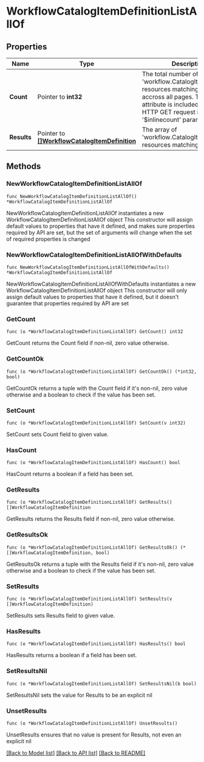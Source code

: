 # WorkflowCatalogItemDefinitionListAllOf

## Properties

Name | Type | Description | Notes
------------ | ------------- | ------------- | -------------
**Count** | Pointer to **int32** | The total number of &#39;workflow.CatalogItemDefinition&#39; resources matching the request, accross all pages. The &#39;Count&#39; attribute is included when the HTTP GET request includes the &#39;$inlinecount&#39; parameter. | [optional] 
**Results** | Pointer to [**[]WorkflowCatalogItemDefinition**](WorkflowCatalogItemDefinition.md) | The array of &#39;workflow.CatalogItemDefinition&#39; resources matching the request. | [optional] 

## Methods

### NewWorkflowCatalogItemDefinitionListAllOf

`func NewWorkflowCatalogItemDefinitionListAllOf() *WorkflowCatalogItemDefinitionListAllOf`

NewWorkflowCatalogItemDefinitionListAllOf instantiates a new WorkflowCatalogItemDefinitionListAllOf object
This constructor will assign default values to properties that have it defined,
and makes sure properties required by API are set, but the set of arguments
will change when the set of required properties is changed

### NewWorkflowCatalogItemDefinitionListAllOfWithDefaults

`func NewWorkflowCatalogItemDefinitionListAllOfWithDefaults() *WorkflowCatalogItemDefinitionListAllOf`

NewWorkflowCatalogItemDefinitionListAllOfWithDefaults instantiates a new WorkflowCatalogItemDefinitionListAllOf object
This constructor will only assign default values to properties that have it defined,
but it doesn't guarantee that properties required by API are set

### GetCount

`func (o *WorkflowCatalogItemDefinitionListAllOf) GetCount() int32`

GetCount returns the Count field if non-nil, zero value otherwise.

### GetCountOk

`func (o *WorkflowCatalogItemDefinitionListAllOf) GetCountOk() (*int32, bool)`

GetCountOk returns a tuple with the Count field if it's non-nil, zero value otherwise
and a boolean to check if the value has been set.

### SetCount

`func (o *WorkflowCatalogItemDefinitionListAllOf) SetCount(v int32)`

SetCount sets Count field to given value.

### HasCount

`func (o *WorkflowCatalogItemDefinitionListAllOf) HasCount() bool`

HasCount returns a boolean if a field has been set.

### GetResults

`func (o *WorkflowCatalogItemDefinitionListAllOf) GetResults() []WorkflowCatalogItemDefinition`

GetResults returns the Results field if non-nil, zero value otherwise.

### GetResultsOk

`func (o *WorkflowCatalogItemDefinitionListAllOf) GetResultsOk() (*[]WorkflowCatalogItemDefinition, bool)`

GetResultsOk returns a tuple with the Results field if it's non-nil, zero value otherwise
and a boolean to check if the value has been set.

### SetResults

`func (o *WorkflowCatalogItemDefinitionListAllOf) SetResults(v []WorkflowCatalogItemDefinition)`

SetResults sets Results field to given value.

### HasResults

`func (o *WorkflowCatalogItemDefinitionListAllOf) HasResults() bool`

HasResults returns a boolean if a field has been set.

### SetResultsNil

`func (o *WorkflowCatalogItemDefinitionListAllOf) SetResultsNil(b bool)`

 SetResultsNil sets the value for Results to be an explicit nil

### UnsetResults
`func (o *WorkflowCatalogItemDefinitionListAllOf) UnsetResults()`

UnsetResults ensures that no value is present for Results, not even an explicit nil

[[Back to Model list]](../README.md#documentation-for-models) [[Back to API list]](../README.md#documentation-for-api-endpoints) [[Back to README]](../README.md)


